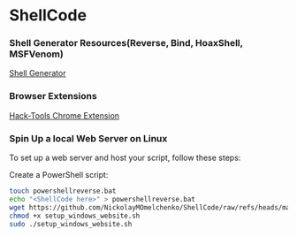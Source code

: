 # ShellCode

### Shell Generator Resources(Reverse, Bind, HoaxShell, MSFVenom)
[Shell Generator](https://www.revshells.com)

### Browser Extensions
[Hack-Tools Chrome Extension](https://chromewebstore.google.com/detail/hack-tools/cmbndhnoonmghfofefkcccljbkdpamhi)

### Spin Up a local Web Server on Linux
To set up a web server and host your script, follow these steps:

Create a PowerShell script:
   ```bash
   touch powershellreverse.bat
   echo "<ShellCode here>" > powershellreverse.bat
   wget https://github.com/NickolayMOmelchenko/ShellCode/raw/refs/heads/main/setup_windows_website.sh
   chmod +x setup_windows_website.sh
   sudo ./setup_windows_website.sh


